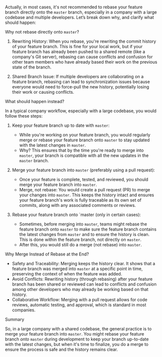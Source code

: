 Actually, in most cases, it's not recommended to rebase your feature branch directly onto the `master` branch, especially in a company with a large codebase and multiple developers. Let’s break down why, and clarify what should happen:

Why not rebase directly onto `master`?

1. Rewriting History: When you rebase, you're rewriting the commit history of your feature branch. This is fine for your local work, but if your feature branch has already been pushed to a shared remote (like a company's Git server), rebasing can cause conflicts and confusion for other team members who have already based their work on the previous state of the branch.
   
2. Shared Branch Issue: If multiple developers are collaborating on a feature branch, rebasing can lead to synchronization issues because everyone would need to force-pull the new history, potentially losing their work or causing conflicts.

What should happen instead?

In a typical company workflow, especially with a large codebase, you would follow these steps:

1. Keep your feature branch up to date with `master`:
   - While you're working on your feature branch, you would regularly merge or rebase your feature branch onto `master` to stay updated with the latest changes in `master`.
   - Why? This ensures that by the time you're ready to merge into `master`, your branch is compatible with all the new updates in the `master` branch.

2. Merge your feature branch into `master` (preferably using a pull request):
   - Once your feature is complete, tested, and reviewed, you should merge your feature branch into `master`. 
   - Merge, not rebase: You would create a pull request (PR) to merge your changes into `master`. This keeps the history intact and ensures your feature branch's work is fully traceable as its own set of commits, along with any associated comments or reviews.

3. Rebase your feature branch onto `master (only in certain cases):
   - Sometimes, before merging into `master`, teams might rebase the feature branch onto `master` to make sure the feature branch contains the latest changes from `master` and to ensure the history is clean. This is done within the feature branch, not directly on `master`.
   - After this, you would still do a merge (not rebase) into `master`.

Why Merge Instead of Rebase at the End?

- Safety and Traceability: Merging keeps the history clear. It shows that a feature branch was merged into `master` at a specific point in time, preserving the context of when the feature was added.
- Avoid Conflicts: Rewriting history (through rebasing) after your feature branch has been shared or reviewed can lead to conflicts and confusion among other developers who may already be working based on that history.
- Collaborative Workflow: Merging with a pull request allows for code reviews, automatic testing, and approval, which is standard in most companies.

Summary

So, in a large company with a shared codebase, the general practice is to merge your feature branch into `master`. You might rebase your feature branch *onto* `master` during development to keep your branch up-to-date with the latest changes, but when it's time to finalize, you do a merge to ensure the process is safe and the history remains clear.